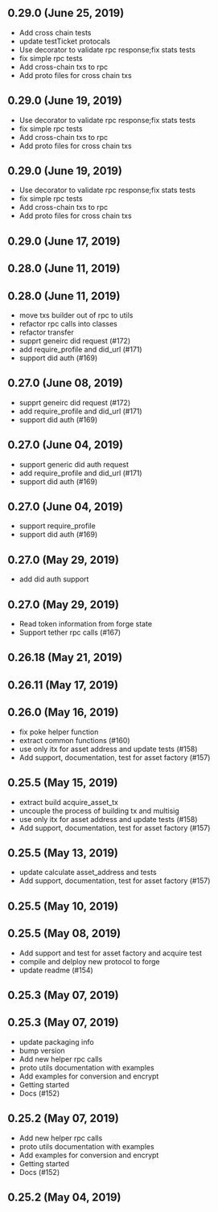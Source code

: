 
## 0.29.0 (June 25, 2019)
  - Add cross chain tests
  - update testTicket protocals
  - Use decorator to validate rpc response;fix stats tests
  - fix simple rpc tests
  - Add cross-chain txs to rpc
  - Add proto files for cross chain txs

## 0.29.0 (June 19, 2019)
  - Use decorator to validate rpc response;fix stats tests
  - fix simple rpc tests
  - Add cross-chain txs to rpc
  - Add proto files for cross chain txs

## 0.29.0 (June 19, 2019)
  - Use decorator to validate rpc response;fix stats tests
  - fix simple rpc tests
  - Add cross-chain txs to rpc
  - Add proto files for cross chain txs

## 0.29.0 (June 17, 2019)


## 0.28.0 (June 11, 2019)


## 0.28.0 (June 11, 2019)
  - move txs builder out of rpc to utils
  - refactor rpc calls into classes
  - refactor transfer
  - supprt geneirc did request (#172)
  - add require_profile and did_url (#171)
  - support did auth (#169)

## 0.27.0 (June 08, 2019)
  - supprt geneirc did request (#172)
  - add require_profile and did_url (#171)
  - support did auth (#169)

## 0.27.0 (June 04, 2019)
  - support generic did auth request
  - add require_profile and did_url (#171)
  - support did auth (#169)

## 0.27.0 (June 04, 2019)
  - support require_profile
  - support did auth (#169)

## 0.27.0 (May 29, 2019)
  - add did auth support

## 0.27.0 (May 29, 2019)
  - Read token information from forge state
  - Support tether rpc calls (#167)

## 0.26.18 (May 21, 2019)


## 0.26.11 (May 17, 2019)


## 0.26.0 (May 16, 2019)
  - fix poke helper function
  - extract common functions (#160)
  - use only itx for asset address and update tests (#158)
  - Add support, documentation, test for asset factory (#157)

## 0.25.5 (May 15, 2019)
  - extract build acquire_asset_tx
  - uncouple the process of building tx and multisig
  - use only itx for asset address and update tests (#158)
  - Add support, documentation, test for asset factory (#157)

## 0.25.5 (May 13, 2019)
  - update calculate asset_address and tests
  - Add support, documentation, test for asset factory (#157)

## 0.25.5 (May 10, 2019)


## 0.25.5 (May 08, 2019)
  - Add support and test for asset factory and acquire test
  - compile and delploy new protocol to forge
  - update readme (#154)

## 0.25.3 (May 07, 2019)


## 0.25.3 (May 07, 2019)
  - update packaging info
  - bump version
  - Add new helper rpc calls
  - proto utils documentation with examples
  - Add examples for conversion and encrypt
  - Getting started
  - Docs (#152)

## 0.25.2 (May 07, 2019)
  - Add new helper rpc calls
  - proto utils documentation with examples
  - Add examples for conversion and encrypt
  - Getting started
  - Docs (#152)

## 0.25.2 (May 04, 2019)


